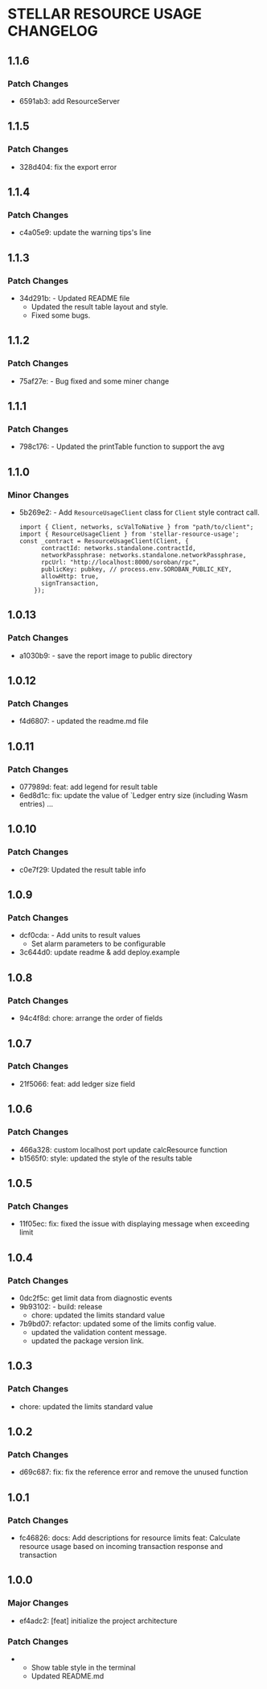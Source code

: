 # STELLAR RESOURCE USAGE CHANGELOG

## 1.1.6

### Patch Changes

- 6591ab3: add ResourceServer

## 1.1.5

### Patch Changes

- 328d404: fix the export error

## 1.1.4

### Patch Changes

- c4a05e9: update the warning tips's line

## 1.1.3

### Patch Changes

- 34d291b: - Updated README file
  - Updated the result table layout and style.
  - Fixed some bugs.

## 1.1.2

### Patch Changes

- 75af27e: - Bug fixed and some miner change

## 1.1.1

### Patch Changes

- 798c176: - Updated the printTable function to support the avg

## 1.1.0

### Minor Changes

- 5b269e2: - Add `ResourceUsageClient` class for `Client` style contract call.

  ```
  import { Client, networks, scValToNative } from "path/to/client";
  import { ResourceUsageClient } from 'stellar-resource-usage';
  const _contract = ResourceUsageClient(Client, {
        contractId: networks.standalone.contractId,
        networkPassphrase: networks.standalone.networkPassphrase,
        rpcUrl: "http://localhost:8000/soroban/rpc",
        publicKey: pubkey, // process.env.SOROBAN_PUBLIC_KEY,
        allowHttp: true,
        signTransaction,
      });
  ```

## 1.0.13

### Patch Changes

- a1030b9: - save the report image to public directory

## 1.0.12

### Patch Changes

- f4d6807: - updated the readme.md file

## 1.0.11

### Patch Changes

- 077989d: feat: add legend for result table
- 6ed8d1c: fix: update the value of `Ledger entry size (including Wasm entries) …

## 1.0.10

### Patch Changes

- c0e7f29: Updated the result table info

## 1.0.9

### Patch Changes

- dcf0cda: - Add units to result values
  - Set alarm parameters to be configurable
- 3c644d0: update readme & add deploy.example

## 1.0.8

### Patch Changes

- 94c4f8d: chore: arrange the order of fields

## 1.0.7

### Patch Changes

- 21f5066: feat: add ledger size field

## 1.0.6

### Patch Changes

- 466a328: custom localhost port
  update calcResource function
- b1565f0: style: updated the style of the results table

## 1.0.5

### Patch Changes

- 11f05ec: fix: fixed the issue with displaying message when exceeding limit

## 1.0.4

### Patch Changes

- 0dc2f5c: get limit data from diagnostic events
- 9b93102: - build: release
  - chore: updated the limits standard value
- 7b9bd07: refactor: updated some of the limits config value.
  - updated the validation content message.
  - updated the package version link.

## 1.0.3

### Patch Changes

- chore: updated the limits standard value

## 1.0.2

### Patch Changes

- d69c687: fix: fix the reference error and remove the unused function

## 1.0.1

### Patch Changes

- fc46826: docs: Add descriptions for resource limits
  feat: Calculate resource usage based on incoming transaction response and transaction

## 1.0.0

### Major Changes

- ef4adc2: [feat] initialize the project architecture

### Patch Changes

- - Show table style in the terminal
  - Updated README.md
